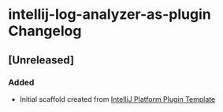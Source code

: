 <!-- Keep a Changelog guide -> https://keepachangelog.com -->

# intellij-log-analyzer-as-plugin Changelog

## [Unreleased]
### Added
- Initial scaffold created from [IntelliJ Platform Plugin Template](https://github.com/JetBrains/intellij-platform-plugin-template)

